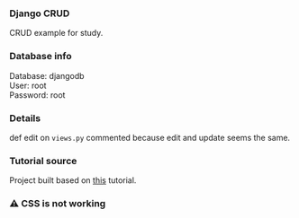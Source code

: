 ### Django CRUD
CRUD example for study.

### Database info
Database: djangodb<br>
User: root<br>
Password: root<br>

### Details
def edit on ```views.py``` commented because edit and update seems the same.

### Tutorial source
Project built based on [this](https://www.javatpoint.com/django-crud-example) tutorial.

### ⚠ CSS is not working
